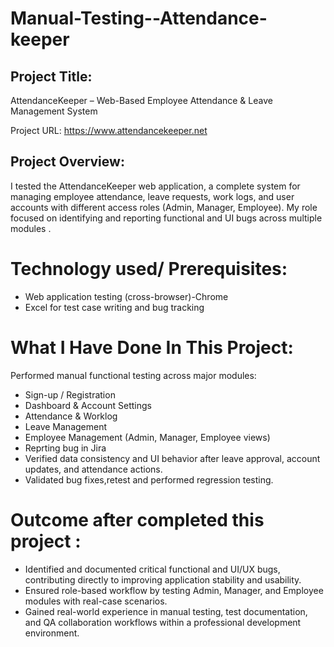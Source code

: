 # Manual-Testing--Attendance-keeper
## Project Title:
AttendanceKeeper – Web-Based Employee Attendance & Leave Management System

Project URL:
https://www.attendancekeeper.net
## Project Overview:
I tested the AttendanceKeeper web application, a complete system for managing employee attendance, leave requests, work logs, and user accounts with different access roles (Admin, Manager, Employee). My role focused on identifying and reporting functional and UI bugs across multiple modules .
# Technology used/ Prerequisites:
- Web application testing (cross-browser)-Chrome
- Excel for test case writing and bug tracking
# What I Have Done In This Project:
Performed manual functional testing across major modules:
- Sign-up / Registration
- Dashboard & Account Settings
- Attendance & Worklog
- Leave Management
- Employee Management (Admin, Manager, Employee views)
- Reprting bug in Jira
- Verified data consistency and UI behavior after leave approval, account updates, and attendance actions.
- Validated bug fixes,retest and performed regression testing.
# Outcome after completed this project :
- Identified and documented critical functional and UI/UX bugs, contributing directly to improving application stability and usability.
- Ensured role-based workflow by testing Admin, Manager, and Employee modules with real-case scenarios.
- Gained real-world experience in manual testing, test documentation, and QA collaboration workflows within a professional development environment.
